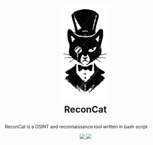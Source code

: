 
<h1 align="center">

  <img src="static/logo-recon.png" alt="ReconCat" width="150px"></a>
  <br>
  ReconCat 
</h1>

<p> ReconCat is a OSINT and reconnaissance tool written in bash script </p>
<p align="center" dir="auto">
  <a href="https://github.com/secureaxom">
    <img src="https://img.shields.io/github/release/s0md3v/Smap.svg?label=version" style="max-width: 100%;">
  </a>
  <a href="https://github.com/secureaxom">
    <img src="https://img.shields.io/badge/contributions-welcome-brightgreen.svg?style=flat" style="max-width: 100%;">
  </a>
</p>

